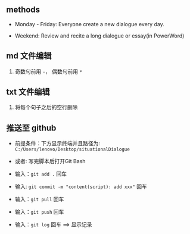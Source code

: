 ## methods

- Monday - Friday: Everyone create a new dialogue every day.

- Weekend: Review and recite a long dialogue or essay(in PowerWord)

## md 文件编辑
1. 奇数句前用 ` - `， 偶数句前用 ` * `

## txt 文件编辑
1. 将每个句子之后的空行删除

## 推送至 github

- 前提条件：下方显示终端并且路径为: `C:/Users/lenovo/Desktop/situationalDialogue`

- 或者: 写完脚本后打开Git Bash

- 输入：`git add .` 回车

- 输入: `git commit -m "content(script): add xxx"` 回车

- 输入：`git pull` 回车

- 输入：`git push` 回车

- 输入：`git log` 回车 ==> 显示记录

